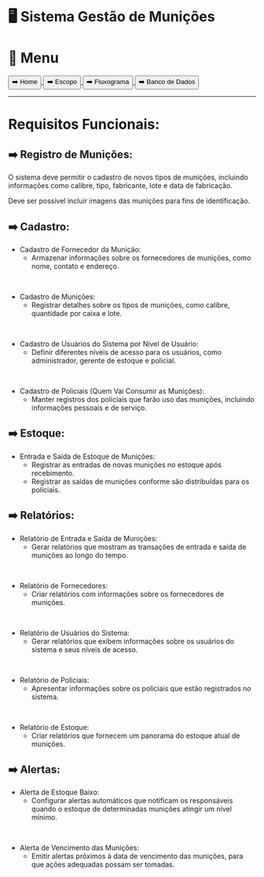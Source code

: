 # 🖥️ Sistema Gestão de Munições

# 📕 Menu
<a href="../../Readme.md">
    <button>➡️ Home</button>
</a>
<a href="./escopo.md">
    <button>➡️ Escopo</button>
</a>
<a href="./fluxograma.md">
    <button>➡️ Fluxograma</button>
</a>
<a href="./bancoDados.md">
    <button>➡️ Banco de Dados</button>
</a>
<hr>

# Requisitos Funcionais:

## ➡️ Registro de Munições:

O sistema deve permitir o cadastro de novos tipos de munições, incluindo informações como calibre, tipo, fabricante, lote e data de fabricação.

Deve ser possível incluir imagens das munições para fins de identificação.

## ➡️ Cadastro:

- Cadastro de Fornecedor da Munição:
    - Armazenar informações sobre os fornecedores de munições, como nome, contato e endereço.

<br>

- Cadastro de Munições:
    - Registrar detalhes sobre os tipos de munições, como calibre, quantidade por caixa e lote.

<br>

- Cadastro de Usuários do Sistema por Nível de Usuário:
    - Definir diferentes níveis de acesso para os usuários, como administrador, gerente de estoque e policial.

<br>

- Cadastro de Policiais (Quem Vai Consumir as Munições):
    - Manter registros dos policiais que farão uso das munições, incluindo informações pessoais e de serviço.


## ➡️ Estoque:

- Entrada e Saída de Estoque de Munições:
     - Registrar as entradas de novas munições no estoque após recebimento.
     - Registrar as saídas de munições conforme são distribuídas para os policiais.


## ➡️ Relatórios:

- Relatório de Entrada e Saída de Munições:
    - Gerar relatórios que mostram as transações de entrada e saída de munições ao longo do tempo.

<br>

- Relatório de Fornecedores:
    - Criar relatórios com informações sobre os fornecedores de munições.

<br>

- Relatório de Usuários do Sistema:
    - Gerar relatórios que exibem informações sobre os usuários do sistema e seus níveis de acesso.

<br>

- Relatório de Policiais:
    - Apresentar informações sobre os policiais que estão registrados no sistema.

<br>

- Relatório de Estoque:
    - Criar relatórios que fornecem um panorama do estoque atual de munições.


## ➡️ Alertas:

- Alerta de Estoque Baixo:
    - Configurar alertas automáticos que notificam os responsáveis quando o estoque de determinadas munições atingir um nível mínimo.

<br>

- Alerta de Vencimento das Munições:
    - Emitir alertas próximos à data de vencimento das munições, para que ações adequadas possam ser tomadas.
